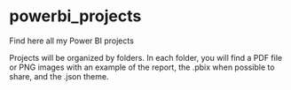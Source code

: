 # powerbi_projects
Find here all my Power BI projects

Projects will be organized by folders. In each folder, you will find a PDF file or PNG images with an example of the report, the .pbix when possible to share, and the .json theme.
